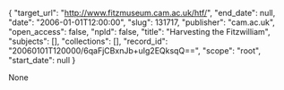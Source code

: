 {
  "target_url": "http://www.fitzmuseum.cam.ac.uk/htf/", 
  "end_date": null, 
  "date": "2006-01-01T12:00:00", 
  "slug": 131717, 
  "publisher": "cam.ac.uk", 
  "open_access": false, 
  "npld": false, 
  "title": "Harvesting the Fitzwilliam", 
  "subjects": [], 
  "collections": [], 
  "record_id": "20060101T120000/6qaFjCBxnJb+uIg2EQksqQ==", 
  "scope": "root", 
  "start_date": null
}

None